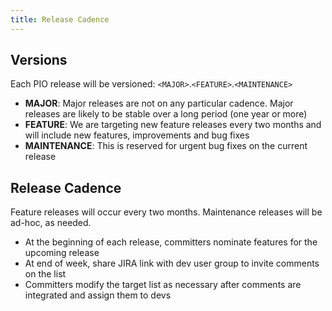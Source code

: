 ```yaml
---
title: Release Cadence
---
```


<!--
Licensed to the Apache Software Foundation (ASF) under one or more
contributor license agreements.  See the NOTICE file distributed with
this work for additional information regarding copyright ownership.
The ASF licenses this file to You under the Apache License, Version 2.0
(the "License"); you may not use this file except in compliance with
the License.  You may obtain a copy of the License at

    http://www.apache.org/licenses/LICENSE-2.0

Unless required by applicable law or agreed to in writing, software
distributed under the License is distributed on an "AS IS" BASIS,
WITHOUT WARRANTIES OR CONDITIONS OF ANY KIND, either express or implied.
See the License for the specific language governing permissions and
limitations under the License.
-->

## Versions

Each PIO release will be versioned: `<MAJOR>`.`<FEATURE>`.`<MAINTENANCE>`

- **MAJOR**: Major releases are not on any particular cadence. Major releases are likely to be
  stable over a long period (one year or more)
- **FEATURE**: We are targeting new feature releases every two months and will include new
  features, improvements and bug fixes
- **MAINTENANCE**: This is reserved for urgent bug fixes on the current release

## Release Cadence

Feature releases will occur every two months. Maintenance releases will be ad-hoc, as needed.

- At the beginning of each release, committers nominate features for the upcoming release
- At end of week, share JIRA link with dev user group to invite comments on the list
- Committers modify the target list as necessary after comments are integrated and assign them to devs
